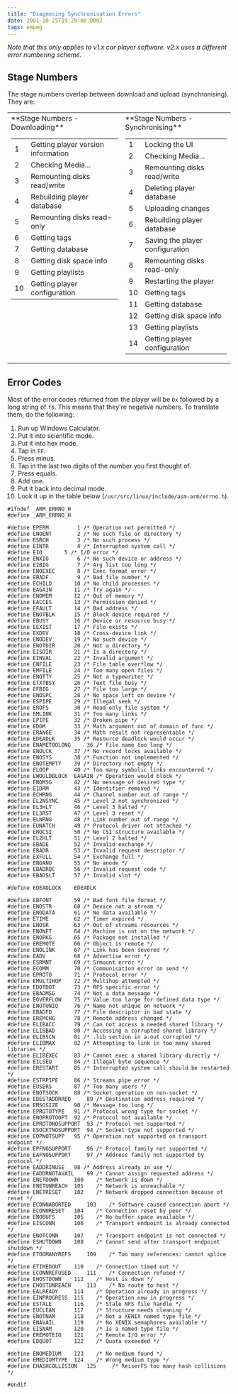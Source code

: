```yaml
---
title: "Diagnosing Synchronisation Errors"
date: 2001-10-25T19:29:00.000Z
tags: empeg
---
```

_Note that this only applies to v1.x car player software. v2.x uses a different error numbering scheme._

## Stage Numbers

The stage numbers overlap between download and upload (synchronising). They are:

<table>
<tbody>
<tr valign="top">
<td>**Stage Numbers - Downloading**
<table>
<tbody>
<tr>
<td>1</td>

<td>Getting player version information</td>

</tr>

<tr>
<td>2</td>

<td>Checking Media...</td>

</tr>

<tr>
<td>3</td>

<td>Remounting disks read/write</td>

</tr>

<tr>
<td>4</td>

<td>Rebuilding player database</td>

</tr>

<tr>
<td>5</td>

<td>Remounting disks read-only</td>

</tr>

<tr>
<td>6</td>

<td>Getting tags</td>

</tr>

<tr>
<td>7</td>

<td>Getting database</td>

</tr>

<tr>
<td>8</td>

<td>Getting disk space info</td>

</tr>

<tr>
<td>9</td>

<td>Getting playlists</td>

</tr>

<tr>
<td>10</td>

<td>Getting player configuration</td>

</tr>

</tbody>

</table>

</td>

<td>**Stage Numbers - Synchronising**
<table>
<tbody>
<tr>
<td>1</td>

<td>Locking the UI</td>

</tr>

<tr>
<td>2</td>

<td>Checking Media...</td>

</tr>

<tr>
<td>3</td>

<td>Remounting disks read/write</td>

</tr>

<tr>
<td>4</td>

<td>Deleting player database</td>

</tr>

<tr>
<td>5</td>

<td>Uploading changes</td>

</tr>

<tr>
<td>6</td>

<td>Rebuilding player database</td>

</tr>

<tr>
<td>7</td>

<td>Saving the player configuration</td>

</tr>

<tr>
<td>8</td>

<td>Remounting disks read-only</td>

</tr>

<tr>
<td>9</td>

<td>Restarting the player</td>

</tr>

<tr>
<td>10</td>

<td>Getting tags</td>

</tr>

<tr>
<td>11</td>

<td>Getting database</td>

</tr>

<tr>
<td>12</td>

<td>Getting disk space info</td>

</tr>

<tr>
<td>13</td>

<td>Getting playlists</td>

</tr>

<tr>
<td>14</td>

<td>Getting player configuration</td>

</tr>

</tbody>

</table>

</td>

</tr>

</tbody>

</table>

## Error Codes

Most of the error codes returned from the player will be `0x` followed by a long string of `f`s. This means that they're negative numbers. To translate them, do the following:

1.  Run up Windows Calculator.
2.  Put it into scientific mode.
3.  Put it into hex mode.
4.  Tap in `FF`.
5.  Press minus.
6.  Tap in the last two digits of the number you first thought of.
7.  Press equals.
8.  Add one.
9.  Put it back into decimal mode.
10.  Look it up in the table below (`/usr/src/linux/include/asm-arm/errno.h`).

    #ifndef _ARM_ERRNO_H
    #define _ARM_ERRNO_H

    #define	EPERM		  1	/* Operation not permitted */
    #define	ENOENT		  2	/* No such file or directory */
    #define	ESRCH		  3	/* No such process */
    #define	EINTR		  4	/* Interrupted system call */
    #define	EIO		  5	/* I/O error */
    #define	ENXIO		  6	/* No such device or address */
    #define	E2BIG		  7	/* Arg list too long */
    #define	ENOEXEC		  8	/* Exec format error */
    #define	EBADF		  9	/* Bad file number */
    #define	ECHILD		 10	/* No child processes */
    #define	EAGAIN		 11	/* Try again */
    #define	ENOMEM		 12	/* Out of memory */
    #define	EACCES		 13	/* Permission denied */
    #define	EFAULT		 14	/* Bad address */
    #define	ENOTBLK		 15	/* Block device required */
    #define	EBUSY		 16	/* Device or resource busy */
    #define	EEXIST		 17	/* File exists */
    #define	EXDEV		 18	/* Cross-device link */
    #define	ENODEV		 19	/* No such device */
    #define	ENOTDIR		 20	/* Not a directory */
    #define	EISDIR		 21	/* Is a directory */
    #define	EINVAL		 22	/* Invalid argument */
    #define	ENFILE		 23	/* File table overflow */
    #define	EMFILE		 24	/* Too many open files */
    #define	ENOTTY		 25	/* Not a typewriter */
    #define	ETXTBSY		 26	/* Text file busy */
    #define	EFBIG		 27	/* File too large */
    #define	ENOSPC		 28	/* No space left on device */
    #define	ESPIPE		 29	/* Illegal seek */
    #define	EROFS		 30	/* Read-only file system */
    #define	EMLINK		 31	/* Too many links */
    #define	EPIPE		 32	/* Broken pipe */
    #define	EDOM		 33	/* Math argument out of domain of func */
    #define	ERANGE		 34	/* Math result not representable */
    #define	EDEADLK		 35	/* Resource deadlock would occur */
    #define	ENAMETOOLONG	 36	/* File name too long */
    #define	ENOLCK		 37	/* No record locks available */
    #define	ENOSYS		 38	/* Function not implemented */
    #define	ENOTEMPTY	 39	/* Directory not empty */
    #define	ELOOP		 40	/* Too many symbolic links encountered */
    #define	EWOULDBLOCK	 EAGAIN	/* Operation would block */
    #define	ENOMSG		 42	/* No message of desired type */
    #define	EIDRM		 43	/* Identifier removed */
    #define	ECHRNG		 44	/* Channel number out of range */
    #define	EL2NSYNC	 45	/* Level 2 not synchronized */
    #define	EL3HLT		 46	/* Level 3 halted */
    #define	EL3RST		 47	/* Level 3 reset */
    #define	ELNRNG		 48	/* Link number out of range */
    #define	EUNATCH		 49	/* Protocol driver not attached */
    #define	ENOCSI		 50	/* No CSI structure available */
    #define	EL2HLT		 51	/* Level 2 halted */
    #define	EBADE		 52	/* Invalid exchange */
    #define	EBADR		 53	/* Invalid request descriptor */
    #define	EXFULL		 54	/* Exchange full */
    #define	ENOANO		 55	/* No anode */
    #define	EBADRQC		 56	/* Invalid request code */
    #define	EBADSLT		 57	/* Invalid slot */

    #define	EDEADLOCK	 EDEADLK

    #define	EBFONT		 59	/* Bad font file format */
    #define	ENOSTR		 60	/* Device not a stream */
    #define	ENODATA		 61	/* No data available */
    #define	ETIME		 62	/* Timer expired */
    #define	ENOSR		 63	/* Out of streams resources */
    #define	ENONET		 64	/* Machine is not on the network */
    #define	ENOPKG		 65	/* Package not installed */
    #define	EREMOTE		 66	/* Object is remote */
    #define	ENOLINK		 67	/* Link has been severed */
    #define	EADV		 68	/* Advertise error */
    #define	ESRMNT		 69	/* Srmount error */
    #define	ECOMM		 70	/* Communication error on send */
    #define	EPROTO		 71	/* Protocol error */
    #define	EMULTIHOP	 72	/* Multihop attempted */
    #define	EDOTDOT		 73	/* RFS specific error */
    #define	EBADMSG		 74	/* Not a data message */
    #define	EOVERFLOW	 75	/* Value too large for defined data type */
    #define	ENOTUNIQ	 76	/* Name not unique on network */
    #define	EBADFD		 77	/* File descriptor in bad state */
    #define	EREMCHG		 78	/* Remote address changed */
    #define	ELIBACC		 79	/* Can not access a needed shared library */
    #define	ELIBBAD		 80	/* Accessing a corrupted shared library */
    #define	ELIBSCN		 81	/* .lib section in a.out corrupted */
    #define	ELIBMAX		 82	/* Attempting to link in too many shared libraries */
    #define	ELIBEXEC	 83	/* Cannot exec a shared library directly */
    #define	EILSEQ		 84	/* Illegal byte sequence */
    #define	ERESTART	 85	/* Interrupted system call should be restarted */
    #define	ESTRPIPE	 86	/* Streams pipe error */
    #define	EUSERS		 87	/* Too many users */
    #define	ENOTSOCK	 88	/* Socket operation on non-socket */
    #define	EDESTADDRREQ	 89	/* Destination address required */
    #define	EMSGSIZE	 90	/* Message too long */
    #define	EPROTOTYPE	 91	/* Protocol wrong type for socket */
    #define	ENOPROTOOPT	 92	/* Protocol not available */
    #define	EPROTONOSUPPORT	 93	/* Protocol not supported */
    #define	ESOCKTNOSUPPORT	 94	/* Socket type not supported */
    #define	EOPNOTSUPP	 95	/* Operation not supported on transport endpoint */
    #define	EPFNOSUPPORT	 96	/* Protocol family not supported */
    #define	EAFNOSUPPORT	 97	/* Address family not supported by protocol */
    #define	EADDRINUSE	 98	/* Address already in use */
    #define	EADDRNOTAVAIL	 99	/* Cannot assign requested address */
    #define	ENETDOWN	 100	/* Network is down */
    #define	ENETUNREACH	 101	/* Network is unreachable */
    #define	ENETRESET	 102	/* Network dropped connection because of reset */
    #define	ECONNABORTED	 103	/* Software caused connection abort */
    #define	ECONNRESET	 104	/* Connection reset by peer */
    #define	ENOBUFS		 105	/* No buffer space available */
    #define	EISCONN		 106	/* Transport endpoint is already connected */
    #define	ENOTCONN	 107	/* Transport endpoint is not connected */
    #define	ESHUTDOWN	 108	/* Cannot send after transport endpoint shutdown */
    #define	ETOOMANYREFS	 109	/* Too many references: cannot splice */
    #define	ETIMEDOUT	 110	/* Connection timed out */
    #define	ECONNREFUSED	 111	/* Connection refused */
    #define	EHOSTDOWN	 112	/* Host is down */
    #define	EHOSTUNREACH	 113	/* No route to host */
    #define	EALREADY	 114	/* Operation already in progress */
    #define	EINPROGRESS	 115	/* Operation now in progress */
    #define	ESTALE		 116	/* Stale NFS file handle */
    #define	EUCLEAN		 117	/* Structure needs cleaning */
    #define	ENOTNAM		 118	/* Not a XENIX named type file */
    #define	ENAVAIL		 119	/* No XENIX semaphores available */
    #define	EISNAM		 120	/* Is a named type file */
    #define	EREMOTEIO	 121	/* Remote I/O error */
    #define	EDQUOT		 122	/* Quota exceeded */

    #define	ENOMEDIUM	 123	/* No medium found */
    #define	EMEDIUMTYPE	 124	/* Wrong medium type */
    #define	EHASHCOLLISION   125     /* ReiserFS too many hash collisions */

    #endif
